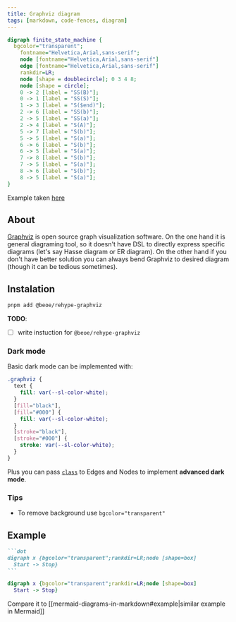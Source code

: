 ```yaml
---
title: Graphviz diagram
tags: [markdown, code-fences, diagram]
---
```


```dot
digraph finite_state_machine {
  bgcolor="transparent";
	fontname="Helvetica,Arial,sans-serif";
	node [fontname="Helvetica,Arial,sans-serif"]
	edge [fontname="Helvetica,Arial,sans-serif"]
	rankdir=LR;
	node [shape = doublecircle]; 0 3 4 8;
	node [shape = circle];
	0 -> 2 [label = "SS(B)"];
	0 -> 1 [label = "SS(S)"];
	1 -> 3 [label = "S($end)"];
	2 -> 6 [label = "SS(b)"];
	2 -> 5 [label = "SS(a)"];
	2 -> 4 [label = "S(A)"];
	5 -> 7 [label = "S(b)"];
	5 -> 5 [label = "S(a)"];
	6 -> 6 [label = "S(b)"];
	6 -> 5 [label = "S(a)"];
	7 -> 8 [label = "S(b)"];
	7 -> 5 [label = "S(a)"];
	8 -> 6 [label = "S(b)"];
	8 -> 5 [label = "S(a)"];
}
```

Example taken [here](https://graphviz.org/Gallery/directed/fsm.html)

## About

[Graphviz](https://graphviz.org/) is open source graph visualization software. On the one hand it is general diagraming tool, so it doesn't have DSL to directly express specific diagrams (let's say Hasse diagram or ER diagram). On the other hand if you don't have better solution you can always bend Graphviz to desired diagram (though it can be tedious sometimes).

## Instalation

```bash title="Install dependencies…"
pnpm add @beoe/rehype-graphviz
```

**TODO**: 

- [ ] write instuction for `@beoe/rehype-graphviz`

### Dark mode

Basic dark mode can be implemented with:

```css
.graphviz {
  text {
    fill: var(--sl-color-white);
  }
  [fill="black"],
  [fill="#000"] {
    fill: var(--sl-color-white);
  }
  [stroke="black"],
  [stroke="#000"] {
    stroke: var(--sl-color-white);
  }
}
```

Plus you can pass [`class`](https://graphviz.org/docs/attrs/class/) to Edges and Nodes to implement **advanced dark mode**.

### Tips

- To remove background use `bgcolor="transparent"`

## Example

````md
```dot
digraph x {bgcolor="transparent";rankdir=LR;node [shape=box]
  Start -> Stop}
```
````

```dot
digraph x {bgcolor="transparent";rankdir=LR;node [shape=box]
  Start -> Stop}
```

Compare it to [[mermaid-diagrams-in-markdown#example|similar example in Mermaid]]

